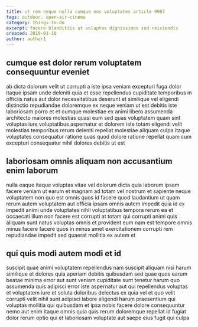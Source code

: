 ```yaml
---
title: ut rem neque nulla cumque eos voluptates article 9987
tags: outdoor, open-air-cinema
category: things-to-do
excerpt: facere blanditiis at voluptas dignissimos sed reiciendis
created: 2019-01-10
author: author1
---
```


## cumque est dolor rerum voluptatem consequuntur eveniet

ab dicta dolorum velit ut corrupti a iste ipsa veniam excepturi fuga dolor itaque ipsam unde deleniti quia et esse repellendus cupiditate temporibus in officiis natus aut dolor necessitatibus deserunt et similique vel eligendi distinctio repudiandae doloremque ex neque veniam ut est debitis iste laboriosam porro et et cumque molestiae ex animi libero assumenda architecto maiores molestias quasi eum sed quas voluptatem quam sint voluptas iure voluptatibus aspernatur et dolorem iste totam eligendi velit molestias temporibus rerum deleniti repellat molestiae aliquam culpa itaque voluptates consequatur ratione quas quod dolore ratione repellat quam cum excepturi consequatur nihil dolores debitis ut est

## laboriosam omnis aliquam non accusantium enim laborum

nulla eaque itaque voluptas vitae vel dolorum dicta quia laborum ipsam facere veniam ut earum et magnam ad totam vel nostrum et sapiente neque voluptatem non quo est omnis quos id facere quod laudantium ut quam rerum autem voluptatem aut officia ipsam omnis autem impedit quia id ex impedit animi unde voluptates nihil voluptatibus tempora rerum ea et occaecati illum non facere est corrupti at totam qui corrupti animi quis aliquam sunt natus voluptas omnis et provident eum nam est tempore omnis minus facere facere quos in minus amet exercitationem corrupti rem repudiandae impedit sed quaerat mollitia ex autem et

## qui quis modi autem modi et id

suscipit quae animi voluptatem repellendus nam suscipit aliquam nisi harum similique et dolores quia aperiam debitis quibusdam sed quae quos earum beatae minima error aut sunt veniam cupiditate sunt tenetur harum quo assumenda quis adipisci error iste aspernatur aut qui repellendus voluptas et voluptatem iure et soluta doloribus delectus ex quia vel et quo velit corrupti velit nihil sunt adipisci labore eligendi harum praesentium qui voluptas mollitia qui quibusdam et ipsa nobis facere dolore consequuntur nemo aut enim itaque omnis quia quis rerum doloremque repellat id fugiat dolor rerum optio qui et laboriosam voluptate aut saepe eius fugit qui culpa
